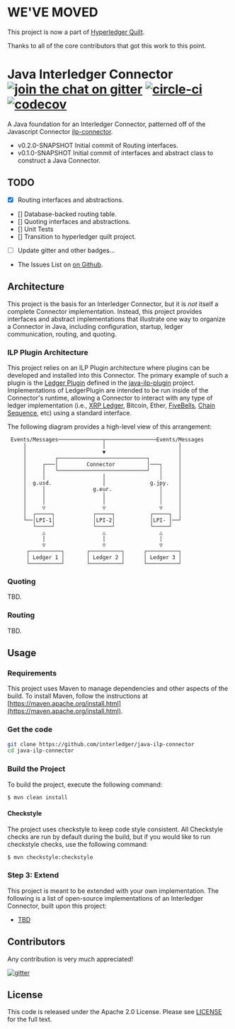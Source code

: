 # WE'VE MOVED

This project is now a part of [Hyperledger Quilt](https://github.com/hyperledger/quilt/tree/master/ilp-core).

Thanks to all of the core contributors that got this work to this point.

# Java Interledger Connector [![join the chat on gitter][gitter-image]][gitter-url] [![circle-ci][circle-image]][circle-url] [![codecov][codecov-image]][codecov-url]

[gitter-image]: https://badges.gitter.im/interledger/java-ilp-connector.svg
[gitter-url]: https://gitter.im/interledger/java-ilp-connector
[circle-image]: https://circleci.com/gh/interledger/java-ilp-connector.svg?style=shield
[circle-url]: https://circleci.com/gh/interledger/java-ilp-connector
[codecov-image]: https://codecov.io/gh/interledger/java-ilp-connector/branch/master/graph/badge.svg
[codecov-url]: https://codecov.io/gh/interledger/java-ilp-connector

A Java foundation for an Interledger Connector, patterned off of the Javascript 
Connector [ilp-connector](https://github.com/interledgerjs/ilp-connector).

* v0.2.0-SNAPSHOT Initial commit of Routing interfaces.
* v0.1.0-SNAPSHOT Initial commit of interfaces and abstract class to construct a Java Connector.
 
## TODO

- [x] Routing interfaces and abstractions.
- [] Database-backed routing table.
- [] Quoting interfaces and abstractions.
- [] Unit Tests
- [] Transition to hyperledger quilt project.
- [ ] Update gitter and other badges...

* The Issues List on [on Github](https://github.com/interledger/java-ilp-connector/issues).

## Architecture
This project is the basis for an Interledger Connector, but it is _not_ itself a complete Connector implementation. 
Instead, this project provides interfaces and abstract implementations that illustrate one way to organize a 
Connector in Java, including configuration, startup, ledger communication, routing, and quoting.

### ILP Plugin Architecture
This project relies on an ILP Plugin architecture where plugins can be developed and installed into this Connector. The primary example of such a plugin is the 
[Ledger Plugin](https://github.com/interledger/java-ilp-plugin/blob/master/src/main/java/org/interledger/plugin/lpi/LedgerPlugin.java) defined in the [java-ilp-plugin](https://github.com/interledger/java-ilp-plugin) project. Implementations of LedgerPlugin are 
intended to be run inside of the Connector's runtime, allowing a Connector to interact with any type of ledger implementation 
(i.e., [XRP Ledger](https://ripple.com/build/), Bitcoin, Ether, 
[FiveBells](https://github.com/interledgerjs/five-bells-ledger), 
[Chain Sequence](https://seq.com/), 
etc) 
using a standard interface. 

The following diagram provides a high-level view of this arrangement:

```text
 Events/Messages──────────────┬────────────────Events/Messages
     │                        │                       │
     │                        ▼                       │
     │         ┌────────────────────────────┐         │
     │     ┌───│         Connector          │───┐     │
     │     │   └────────────────────────────┘   │     │
     │     │                  │                 │     │
     │  g.usd.                │              g.jpy.   │
     │     │               g.eur.               │     │
     │     │                  │                 │     │
     │     │                  │                 │     │
     │     ▽                  ▽                 ▽     │
     │  ┌─────┐            ┌─────┐           ┌─────┐  │
     └──│LPI-1│            │LPI-2│           │LPI- │──┘
        └─────┘            └─────┘           └─────┘
           △                  △                 △
           │                  │                 │
           ▽                  ▽                 ▽
      ┌──────────┐       ┌──────────┐      ┌──────────┐
      │ Ledger 1 │       │ Ledger 2 │      │ Ledger 3 │
      └──────────┘       └──────────┘      └──────────┘
```

### Quoting
TBD.

### Routing
TBD.
 
## Usage

### Requirements
This project uses Maven to manage dependencies and other aspects of the build. 
To install Maven, follow the instructions at [https://maven.apache.org/install.html](https://maven.apache.org/install.html).

### Get the code

``` sh
git clone https://github.com/interledger/java-ilp-connector
cd java-ilp-connector
```

### Build the Project
To build the project, execute the following command:

```bash
$ mvn clean install
```

#### Checkstyle
The project uses checkstyle to keep code style consistent. All Checkstyle checks are run by default during the build, but if you would like to run checkstyle checks, use the following command:


```bash
$ mvn checkstyle:checkstyle
```

### Step 3: Extend
This project is meant to be extended with your own implementation. The following is a list of open-source 
implementations of an Interledger Connector, built upon this project:
 
 * [TBD]()

## Contributors

Any contribution is very much appreciated! 

[![gitter][gitter-image]][gitter-url]

## License
This code is released under the Apache 2.0 License. Please see [LICENSE](LICENSE) for the full text.
